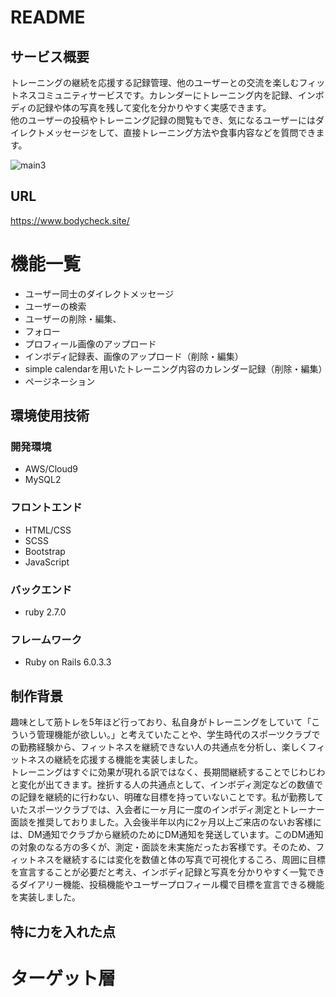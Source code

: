 # README

## サービス概要
トレーニングの継続を応援する記録管理、他のユーザーとの交流を楽しむフィットネスコミュニティサービスです。カレンダーにトレーニング内を記録、インボディの記録や体の写真を残して変化を分かりやすく実感できます。  
他のユーザーの投稿やトレーニング記録の閲覧もでき、気になるユーザーにはダイレクトメッセージをして、直接トレーニング方法や食事内容などを質問できます。

![main3](https://user-images.githubusercontent.com/75208489/104275987-44992d80-54e7-11eb-9ed1-c10bef5fa4f7.jpg)


## URL
https://www.bodycheck.site/
# 機能一覧
* ユーザー同士のダイレクトメッセージ
* ユーザーの検索
* ユーザーの削除・編集、
* フォロー
* プロフィール画像のアップロード
* インボディ記録表、画像のアップロード（削除・編集）
* simple calendarを用いたトレーニング内容のカレンダー記録（削除・編集）
* ページネーション

## 環境使用技術

### 開発環境
* AWS/Cloud9
* MySQL2

### フロントエンド
* HTML/CSS
* SCSS
* Bootstrap
* JavaScript

### バックエンド
* ruby 2.7.0

### フレームワーク
* Ruby on Rails 6.0.3.3

## 制作背景
趣味として筋トレを5年ほど行っており、私自身がトレーニングをしていて「こういう管理機能が欲しい。」と考えていたことや、学生時代のスポーツクラブでの勤務経験から、フィットネスを継続できない人の共通点を分析し、楽しくフィットネスの継続を応援する機能を実装しました。  
トレーニングはすぐに効果が現れる訳ではなく、長期間継続することでじわじわと変化が出てきます。挫折する人の共通点として、インボディ測定などの数値での記録を継続的に行わない、明確な目標を持っていないことです。私が勤務していたスポーツクラブでは、入会者に一ヶ月に一度のインボディ測定とトレーナー面談を推奨しておりました。入会後半年以内に2ヶ月以上ご来店のないお客様には、DM通知でクラブから継続のためにDM通知を発送しています。このDM通知の対象のなる方の多くが、測定・面談を未実施だったお客様です。そのため、フィットネスを継続するには変化を数値と体の写真で可視化するころ、周囲に目標を宣言することが必要だと考え、インボディ記録と写真を分かりやすく一覧できるダイアリー機能、投稿機能やユーザープロフィール欄で目標を宣言できる機能を実装しました。
## 特に力を入れた点

# ターゲット層

